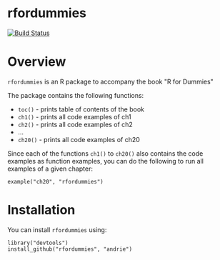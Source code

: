 rfordummies
===========

[<img src="https://travis-ci.org/andrie/rfordummies.svg" alt="Build Status" />](https://travis-ci.org/andrie/rfordummies)

# Overview

`rfordummies` is an R package to accompany the book "R for Dummies"

The package contains the following functions:

* `toc()` - prints table of contents of the book
* `ch1()` - prints all code examples of ch1
* `ch2()` - prints all code examples of ch2
*  ...
* `ch20()` - prints all code examples of ch20

Since each of the functions `ch1()` to `ch20()` also contains the code examples as function examples, you can do the following to run all examples of a given chapter:

    example("ch20", "rfordummies")


# Installation

You can install `rfordummies` using:

    library("devtools")
    install_github("rfordummies", "andrie")
